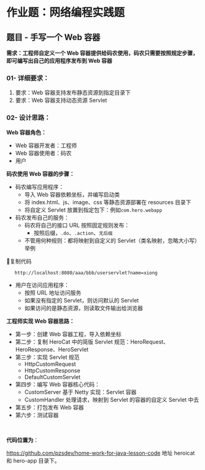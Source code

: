 # 作业题：网络编程实践题

## 题目 - 手写一个 Web 容器

**需求：工程师自定义一个 Web 容器提供给码农使用，码农只需要按照规定步骤，即可编写出自己的应用程序发布到 Web 容器**

### 01- 详细要求：

1. 要求：Web 容器支持发布静态资源到指定目录下
2. 要求：Web 容器支持动态资源 Servlet

### 02- 设计思路：

**Web 容器角色：**

- Web 容器开发者：工程师
- Web 容器使用者：码农
- 用户

**码农使用 Web 容器的步骤：**

- 码农编写应用程序：
  - 导入 Web 容器依赖坐标，并编写启动类
  - 将 index.html、js、image、css 等静态资源部署在 resources 目录下
  - 将自定义 Servlet 放置到指定包下：例如`com.hero.webapp`
- 码农发布自己的服务：
  - 码农将自己的接口 URL 按照固定规则发布：
    - 按照后缀，`.do`、`.action`、`无后缀`
  - 不管用何种规则：都将映射到自定义的 Servlet（类名映射，忽略大小写）举例

复制代码

```
   http://localhost:8080/aaa/bbb/userservlet?name=xiong
```

- 用户在访问应用程序：
  - 按照 URL 地址访问服务
  - 如果没有指定的 Servlet，则访问默认的 Servlet
  - 如果访问的是静态资源，则读取文件输出给浏览器

**工程师实现 Web 容器思路：**

- 第一步：创建 Web 容器工程，导入依赖坐标
- 第二步：复制 HeroCat 中的简版 Servlet 规范：HeroRequest、HeroResponse、HeroServlet
- 第三步：实现 Servlet 规范
  - HttpCustomRequest
  - HttpCustomResponse
  - DefaultCustomServlet
- 第四步：编写 Web 容器核心代码：
  - CustomServer 基于 Netty 实现：Servlet 容器
  - CustomHandler 处理请求，映射到 Servlet 的容器的自定义 Servlet 中去
- 第五步：打包发布 Web 容器
- 第六步：测试容器

​    

**代码位置为**：

https://github.com/pzsdev/home-work-for-java-lesson-code 地址 heroicat 和 hero-app 目录下。